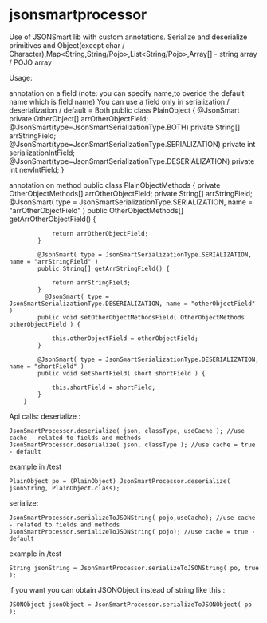 jsonsmartprocessor
==================

Use of JSONSmart lib with custom annotations. Serialize and deserialize primitives and Object(except char / Character),Map&lt;String,String/Pojo>,List&lt;String/Pojo>,Array[] - string array / POJO array

Usage:

annotation on a field (note: you can specify name,to overide the default name which is field name)
You can use a field only in serialization / deserialization / default = Both
		public class PlainObject { 
		    @JsonSmart
		    private OtherObject[] arrOtherObjectField;
		    @JsonSmart(type=JsonSmartSerializationType.BOTH)
		    private String[] arrStringField;
		    @JsonSmart(type=JsonSmartSerializationType.SERIALIZATION)
		    private int serializationIntField;
		    @JsonSmart(type=JsonSmartSerializationType.DESERIALIZATION)
		    private int newIntField;
		}

annotation on method
		public class PlainObjectMethods {
		    private OtherObjectMethods[] arrOtherObjectField;
		    private String[] arrStringField;
		     @JsonSmart( type = JsonSmartSerializationType.SERIALIZATION, name = "arrOtherObjectField" )
		    public OtherObjectMethods[] getArrOtherObjectField() {
		    
		        return arrOtherObjectField;
		    }
		    
		    @JsonSmart( type = JsonSmartSerializationType.SERIALIZATION, name = "arrStringField" )
		    public String[] getArrStringField() {
		    
		        return arrStringField;
		    }
		      @JsonSmart( type = JsonSmartSerializationType.DESERIALIZATION, name = "otherObjectField" )
		    public void setOtherObjectMethodsField( OtherObjectMethods otherObjectField ) {
		    
		        this.otherObjectField = otherObjectField;
		    }
		    
		    @JsonSmart( type = JsonSmartSerializationType.DESERIALIZATION, name = "shortField" )
		    public void setShortField( short shortField ) {
		    
		        this.shortField = shortField;
		    }
		}


Api calls:
deserialize : 

	JsonSmartProcessor.deserialize( json, classType, useCache ); //use cache - related to fields and methods
	JsonSmartProcessor.deserialize( json, classType ); //use cache = true - default

example in /test
  
	PlainObject po = (PlainObject) JsonSmartProcessor.deserialize( jsonString, PlainObject.class);
  
serialize:

	JsonSmartProcessor.serializeToJSONString( pojo,useCache); //use cache - related to fields and methods
	JsonSmartProcessor.serializeToJSONString( pojo); //use cache = true - default

example in /test

	String jsonString = JsonSmartProcessor.serializeToJSONString( po, true );
  
if you want you can obtain JSONObject instead of string like this :

	JSONObject jsonObject = JsonSmartProcessor.serializeToJSONObject( po );  